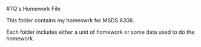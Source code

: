 #TQ's Homework File

This folder contains my homeowrk for MSDS 6306.

Each folder includes either a unit of homework or some data used to do the homework.
